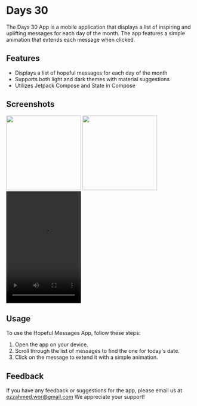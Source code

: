 # Days 30

The Days 30 App is a mobile application that displays a list of inspiring and uplifting messages for each day of the month. The app features a simple animation that extends each message when clicked.

## Features

- Displays a list of hopeful messages for each day of the month
- Supports both light and dark themes with material suggestions
- Utilizes Jetpack Compose and State in Compose

## Screenshots

<div>
<img src="https://user-images.githubusercontent.com/112197330/233418547-78e9c68a-d7b7-4b6c-8b27-f1e415c058c2.png" width="200"/>
<img src="https://user-images.githubusercontent.com/112197330/233418827-f524bf42-c750-4954-9ee8-acca80be3cf0.png" width="200"/>
<br/>
<video width="200" height="300" controls>
  <source src="https://user-images.githubusercontent.com/112197330/233419079-aacc1e4f-fc8c-4da6-8a10-dadc92e61c7b.webm" type="video/mp4">
</video>
</div>

## Usage

To use the Hopeful Messages App, follow these steps:

1. Open the app on your device.
2. Scroll through the list of messages to find the one for today's date.
3. Click on the message to extend it with a simple animation.

## Feedback

If you have any feedback or suggestions for the app, please email us at ezzahmed.wor@gmail.com We appreciate your support!
